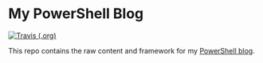 # My PowerShell Blog

[![Travis (.org)](https://img.shields.io/travis/thedavecarroll/powershell.anovelidea.org.svg?longCache=true&style=for-the-badge&logo=travis)](https://travis-ci.org/thedavecarroll/powershell.anovelidea.org)

This repo contains the raw content and framework for my [PowerShell blog](https://powershell.anovelidea.org).
